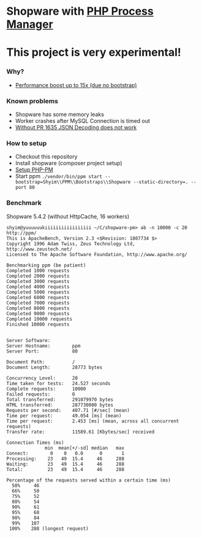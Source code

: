 # Shopware with [PHP Process Manager](https://github.com/php-pm/php-pm)

# This project is very experimental!

### Why?
* [Performance boost up to 15x (due no bootstrap)](https://github.com/php-pm/php-pm#features)


### Known problems

* Shopware has some memory leaks
* Worker crashes after MySQL Connection is timed out
* [Without PR 1635 JSON Decoding does not work](https://github.com/shopware/shopware/pull/1635)


### How to setup

* Checkout this repository
* Install shopware (composer project setup)
* [Setup PHP-PM](https://github.com/php-pm/php-pm/wiki/Use-without-Docker)
* Start ppm ``./vendor/bin/ppm start --bootstrap=Shyim\\PPM\\Bootstraps\\Shopware --static-directory=. --port 80``

### Benchmark

Shopware 5.4.2 (without HttpCache, 16 workers)
```
shyim@yuuuuuukiiiiiiiiiiiiiiiii ~/C/shopware-pm> ab -n 10000 -c 20  http://ppm/
This is ApacheBench, Version 2.3 <$Revision: 1807734 $>
Copyright 1996 Adam Twiss, Zeus Technology Ltd, http://www.zeustech.net/
Licensed to The Apache Software Foundation, http://www.apache.org/

Benchmarking ppm (be patient)
Completed 1000 requests
Completed 2000 requests
Completed 3000 requests
Completed 4000 requests
Completed 5000 requests
Completed 6000 requests
Completed 7000 requests
Completed 8000 requests
Completed 9000 requests
Completed 10000 requests
Finished 10000 requests


Server Software:        
Server Hostname:        ppm
Server Port:            80

Document Path:          /
Document Length:        28773 bytes

Concurrency Level:      20
Time taken for tests:   24.527 seconds
Complete requests:      10000
Failed requests:        0
Total transferred:      291079970 bytes
HTML transferred:       287730000 bytes
Requests per second:    407.71 [#/sec] (mean)
Time per request:       49.054 [ms] (mean)
Time per request:       2.453 [ms] (mean, across all concurrent requests)
Transfer rate:          11589.61 [Kbytes/sec] received

Connection Times (ms)
              min  mean[+/-sd] median   max
Connect:        0    0   0.0      0       1
Processing:    23   49  15.4     46     288
Waiting:       23   49  15.4     46     288
Total:         23   49  15.4     46     288

Percentage of the requests served within a certain time (ms)
  50%     46
  66%     50
  75%     52
  80%     54
  90%     61
  95%     68
  98%     84
  99%    107
 100%    288 (longest request)

```